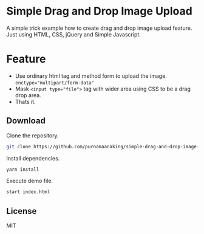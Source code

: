 # Simple Drag and Drop Image Upload
A simple trick example how to create drag and drop image upload feature. Just using HTML, CSS, jQuery and Simple Javascript.

# Feature
- Use ordinary html tag and method form to upload the image. `enctype="multipart/form-data"`
- Mask `<input type="file">` tag with wider area using CSS to be a drag drop area.
- Thats it.

## Download
Clone the repository.
```bash
git clone https://github.com/purnamaanaking/simple-drag-and-drop-image-upload.git
```
Install dependencies.
```bash
yarn install
```
Execute demo file.
```bash
start index.html
```

## License
MIT